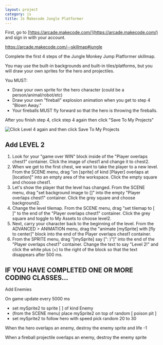 ```yaml
---
layout: project
category: js
title: Js Makecode Jungle Platformer
---
```



First, go to [https://arcade.makecode.com/](https://arcade.makecode.com/) and sign in with your account.

https://arcade.makecode.com/--skillmap#jungle

Complete the first 4 steps of the Jungle Monkey Jump Platformer skillmap.

You may use the built-in backgrounds and built-in tiles/platforms, but you will draw your own sprites for the hero and projectiles.

You MUST:

- Draw your own sprite for the hero character (could be a person/animal/robot/etc)
- Draw your own "fireball" explosion animation when you get to step 4 "Blown Away." 
- Your fireballs MUST fly forward so that the hero is throwing the fireballs.



After you finish step 4, click step 4 again then click "Save To My Projects"

![Click Level 4 again and then click Save To My Projects](https://bradleycodeu.github.io\gdad\js\junglePlat.png)


## Add LEVEL 2

1. Look for your "game over WIN" block inside of the "Player overlaps chest1" container. Click the image of chest1 and change it to chest2.
1. When we get to the first chest, we want to take the player to a new level. From the SCENE menu, drag "on [sprite] of kind [Player] overlaps at [location]" into an empty area of the workspace. Click the empty square and choose chest1.
1. Let's show the player that the level has changed. From the SCENE menu, drag "set background image to []" into the empty "Player overlaps chest1" container. Click the grey square and choose background2.
1. Change the level tilemap. From the SCENE menu, drag "set tilemap to [ ]" to the end of the "Player overlaps chest1" container. Click the grey square and toggle to My Assets to choose level2.
1. Next, carry your character back to the beginning of the level. From the ADVANCED > ANIMATION menu, drag the "animate [mySprite] with [fly to center]" block into the end of the Player overlaps chest1 container.
1. From the SPRITE menu, drag "[mySprite] say [": )"]" into the end of the "Player overlaps chest1" container. Change the text to say "Level 2!" and click the white plus (+) to the right of the block so that the text disappears after 500 ms.




## IF YOU HAVE COMPLETED ONE OR MORE CODING CLASSES...

Add Enemies

On game update every 5000 ms

- set mySprite2 to sprite [ ] of kind Enemy
- (from the SCENE menu) place mySprite2 on top of random [ poison pit ]
- set mySprite2 to follow hero with speed pick random 20 to 30

When the hero overlaps an enemy, destroy the enemy sprite and life -1

When a fireball projectile overlaps an enemy, destroy the enemy sprite
